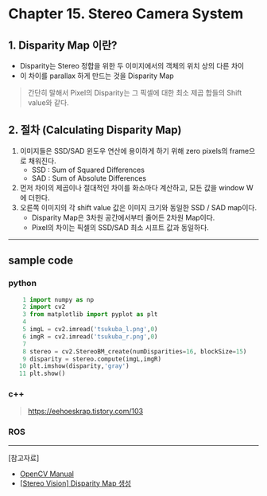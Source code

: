 # Chapter 15. Stereo Camera System


## 1. Disparity Map 이란?

- Disparity는 Stereo 정합을 위한 두 이미지에서의 객체의 위치 상의 다른 차이
- 이 차이를 parallax 하게 만드는 것을 Disparity Map 

> 간단히 말해서 Pixel의 Disparity는 그 픽셀에 대한 최소 제곱 합들의 Shift value와 같다. 

## 2. 절차 (Calculating Disparity Map)

1. 이미지들은 SSD/SAD 윈도우 연산에 용이하게 하기 위해 zero pixels의 frame으로 채워진다. 
    - SSD : Sum of Squared Differences 
    - SAD : Sum of Absolute Differences
2. 먼저 차이의 제곱이나 절대적인 차이를 화소마다 계산하고, 모든 값을 window W에 더한다.
3. 오른쪽 이미지의 각 shift value 값은 이미지 크기와 동일한 SSD / SAD map이다. 
    - Disparity Map은 3차원 공간에서부터 줄어든 2차원 Map이다. 
    - Pixel의 차이는 픽셀의 SSD/SAD 최소 시프트 값과 동일하다. 



---

## sample code

### python 

```python 
    1 import numpy as np
    2 import cv2
    3 from matplotlib import pyplot as plt
    4 
    5 imgL = cv2.imread('tsukuba_l.png',0)
    6 imgR = cv2.imread('tsukuba_r.png',0)
    7 
    8 stereo = cv2.StereoBM_create(numDisparities=16, blockSize=15)
    9 disparity = stereo.compute(imgL,imgR)
   10 plt.imshow(disparity,'gray')
   11 plt.show()
```

### c++

> https://eehoeskrap.tistory.com/103


### ROS



---

[참고자료]
- [OpenCV Manual](https://docs.opencv.org/3.1.0/dd/d53/tutorial_py_depthmap.html)
- [[Stereo Vision] Disparity Map 생성](https://eehoeskrap.tistory.com/103)



